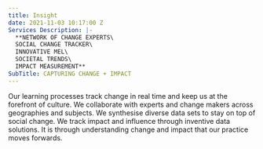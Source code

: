 ```yaml
---
title: Insight
date: 2021-11-03 10:17:00 Z
Services Description: |-
  **NETWORK OF CHANGE EXPERTS\
  SOCIAL CHANGE TRACKER\
  INNOVATIVE MEL\
  SOCIETAL TRENDS\
  IMPACT MEASUREMENT**
SubTitle: CAPTURING CHANGE + IMPACT
---
```


Our learning processes track change in real time and keep us at the forefront of culture. We collaborate with experts and change makers across geographies and subjects. We synthesise diverse data sets to stay on top of social change. We track impact and influence through inventive data solutions. It is through understanding change and impact that our practice moves forwards.